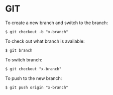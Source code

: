 # GIT

To create a new branch and switch to the branch:

```
$ git checkout -b "x-branch"
```

To check out what branch is available:

```
$ git branch
```

To switch branch:

```
$ git checkout "x-branch"
```

To push to the new branch:

```
$ git push origin "x-branch"
```


